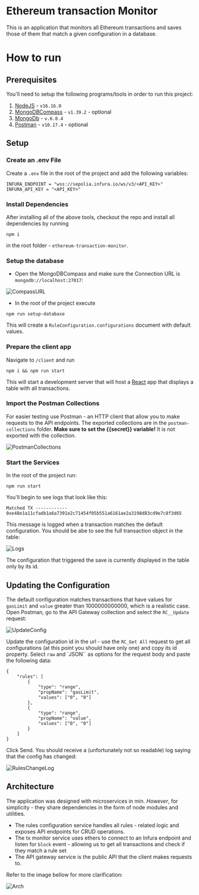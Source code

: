 # Ethereum transaction Monitor

This is an application that monitors all Ethereum transactions and saves those of them that match a given configuration in a database.

# How to run

## Prerequisites

You'll need to setup the following programs/tools in order to run this project:

1. [NodeJS](https://nodejs.org/dist/v16.16.0/) - `v16.16.0`
2. [MongoDBCompass](https://www.mongodb.com/try/download/compass) - `v1.39.2` - optional
3. [MongoDb](https://www.mongodb.com/try/download/community-kubernetes-operator) - `v.6.0.4`
4. [Postman](https://www.postman.com/) - `v10.17.4` - optional

## Setup

### Create an .env File

Create a `.env` file in the root of the project and add the following variables:

```
INFURA_ENDPOINT = "wss://sepolia.infura.io/ws/v3/<API_KEY>"
INFURA_API_KEY = "<API_KEY>"
```

### Install Dependencies

After installing all of the above tools, checkout the repo and install all dependencies by running

```
npm i
```

in the root folder - `ethereum-transaction-monitor`.

### Setup the database

- Open the MongoDBCompass and make sure the Connection URL is `mongodb://localhost:27017`:

![CompassURL](/docs/images/CompassURL.PNG)

- In the root of the project execute
```
npm run setup-database
```

This will create a `RuleConfiguration.configurations` document with default values.

### Prepare the client app

Navigate to `/client` and run

```
npm i && npm run start
```
This will start a development server that will host a [React](https://react.dev/) app that displays a table with all transactions.

### Import the Postman Collections

For easier testing use Postman - an HTTP client that allow you to make requests to the API endpoints. The exported collections are in the `postman-collections` folder. **Make sure to set the {{secret}} variable!** It is not exported with the collection.

![PostmanCollections](/docs/images/PostmanImportColl.PNG)

### Start the Services

In the root of the project run:

```
npm run start
```

You'll begin to see logs that look like this:

```
Matched TX ------------ 0xe48e1a11cfadb1a6a7391e2c71454f05b551a6161ae2a3198d83cd9e7c8f3d65
```

This message is logged when a transaction matches the default configuration.
You should be abe to see the full transaction object in the table:

![Logs](/docs/images/Logs.PNG)

The configuration that triggered the save is currently displayed in the table only by its id.

## Updating the Configuration

The default configuration matches transactions that have values for `gasLimit` and `value` greater than 1000000000000, which is a realistic case. Open Postman, go to the API Gateway collection and select the `RC__Update` request:

![UpdateConfig](/docs/images/UpdateConfig.PNG)

Update the configuration id in the url - use the `RC_Get All` request to get all configurations (at this point you should have only one) and copy its id property. Select `raw` and `JSON`` as options for the request body and paste the following data:

```
{
    "rules": [
        {
            "type": "range",
            "propName": "gasLimit",
            "values": ["0", "0"]
        },
        {
            "type": "range",
            "propName": "value",
            "values": ["0", "0"]
        }
    ]
}
```

Click Send. You should receive a (unfortunately not so readable) log saying that the config has changed:

![RulesChangeLog](/docs/images/RulesChangeLog.PNG)

## Architecture

The application was designed with microservices in min. *However*, for simplicity - they share dependencies in the form of node modules and utilities. 

- The rules configuration service handles all rules - related logic and exposes API endpoints for CRUD operations.
- The tx monitor service uses ethers to connect to an Infura endpoint and listen for `block` event - allowing us to get all transactions and check if they match a rule set
- The API gateway service is the public API that the client makes requests to.

Refer to the image bellow for more clarification:

![Arch](/docs/images/Arch.PNG)